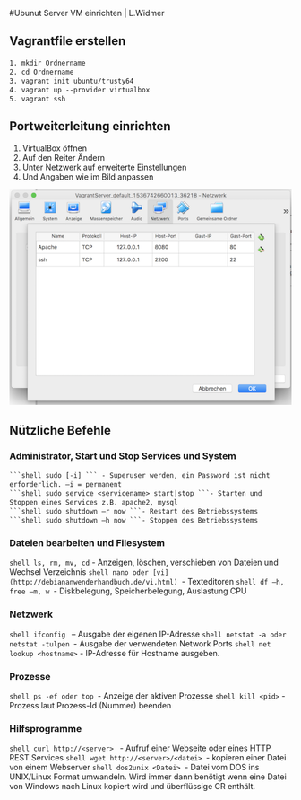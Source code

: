 #Ubunut Server VM einrichten | L.Widmer
## Vagrantfile erstellen
```shell
1. mkdir Ordnername
2. cd Ordnername
3. vagrant init ubuntu/trusty64
4. vagrant up --provider virtualbox
5. vagrant ssh
```
## Portweiterleitung einrichten
1. VirtualBox öffnen 
2. Auf den Reiter Ändern
3. Unter Netzwerk auf erweiterte Einstellungen
4. Und Angaben wie im Bild anpassen
   
![Portweiterleitung](/Bilder/Portweiterleitung.png)

## Nützliche Befehle

### Administrator, Start und Stop Services und System
```shell 
```shell sudo [-i] ``` - Superuser werden, ein Password ist nicht erforderlich. –i = permanent
```shell sudo service <servicename> start|stop ```- Starten und Stoppen eines Services z.B. apache2, mysql
```shell sudo shutdown –r now ```- Restart des Betriebssystems
```shell sudo shutdown –h now ```- Stoppen des Betriebssystems
```
### Dateien bearbeiten und Filesystem
```shell ls, rm, mv, cd``` - Anzeigen, löschen, verschieben von Dateien und Wechsel Verzeichnis
```shell nano oder [vi](http://debiananwenderhandbuch.de/vi.html) ```- Texteditoren
```shell df –h, free –m, w ```- Diskbelegung, Speicherbelegung, Auslastung CPU

### Netzwerk
```shell ifconfig ``` – Ausgabe der eigenen IP-Adresse
```shell netstat -a oder netstat -tulpen ```- Ausgabe der verwendeten Network Ports
```shell net lookup <hostname>``` - IP-Adresse für Hostname ausgeben.

### Prozesse
```shell ps -ef oder top ```- Anzeige der aktiven Prozesse
```shell kill <pid>``` - Prozess laut Prozess-Id (Nummer) beenden

### Hilfsprogramme

```shell curl http://<server> ``` - Aufruf einer Webseite oder eines HTTP REST Services
```shell wget http://<server>/<datei> ```- kopieren einer Datei von einem Webserver
```shell dos2unix <Datei> ```- Datei vom DOS ins UNIX/Linux Format umwandeln. Wird immer dann benötigt wenn eine Datei von Windows nach Linux kopiert wird und überflüssige CR enthält.